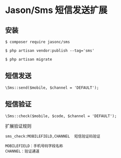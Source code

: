 # Jason/Sms 短信发送扩展

## 安装

```
$ composer require jasonc/sms

$ php artisan vendor:publish --tag='sms'

$ php artisan migrate
```

## 短信发送

```
\Sms::send($mobile, $channel = 'DEFAULT');
```


## 短信验证

```
\Sms::check($mobile, $code, $channel = 'DEFAULT');
```


扩展验证规则

```
sms_check:MOBILEFIELD,CHANNEL  短信验证码验证

MOBILEFIELD：手机号码字段名称
CHANNEL：验证通道
```
